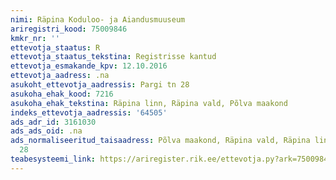 ```yaml
---
nimi: Räpina Koduloo- ja Aiandusmuuseum
ariregistri_kood: 75009846
kmkr_nr: ''
ettevotja_staatus: R
ettevotja_staatus_tekstina: Registrisse kantud
ettevotja_esmakande_kpv: 12.10.2016
ettevotja_aadress: .na
asukoht_ettevotja_aadressis: Pargi tn 28
asukoha_ehak_kood: 7216
asukoha_ehak_tekstina: Räpina linn, Räpina vald, Põlva maakond
indeks_ettevotja_aadressis: '64505'
ads_adr_id: 3161030
ads_ads_oid: .na
ads_normaliseeritud_taisaadress: Põlva maakond, Räpina vald, Räpina linn, Pargi tn
  28
teabesysteemi_link: https://ariregister.rik.ee/ettevotja.py?ark=75009846&ref=rekvisiidid
---
```

